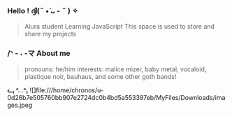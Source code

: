 ### Hello ! ദ്ദി(˵ •̀ ᴗ - ˵ ) ✧
>Alura student
Learning JavaScript
This space is used to store and share my projects

### /ᐠ - ˕ -マ About me
>pronouns: he/him
interests: malice mizer, baby metal, vocaloid, plastique noir, bauhaus, and some other goth bands!

**ᓚ₍ ^. .^₎**
![]file:///home/chronos/u-0d26b7e505760bb907e2724dc0b4bd5a553397eb/MyFiles/Downloads/images.jpeg
